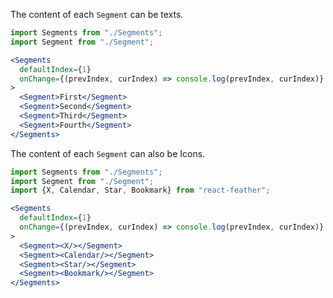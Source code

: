 The content of each `Segment` can be texts.
```jsx
import Segments from "./Segments";
import Segment from "./Segment";

<Segments
  defaultIndex={1}
  onChange={(prevIndex, curIndex) => console.log(prevIndex, curIndex)}
>
  <Segment>First</Segment>
  <Segment>Second</Segment>
  <Segment>Third</Segment>
  <Segment>Fourth</Segment>
</Segments>
```

The content of each `Segment` can also be Icons.
```jsx
import Segments from "./Segments";
import Segment from "./Segment";
import {X, Calendar, Star, Bookmark} from "react-feather";

<Segments
  defaultIndex={1}
  onChange={(prevIndex, curIndex) => console.log(prevIndex, curIndex)}
>
  <Segment><X/></Segment>
  <Segment><Calendar/></Segment>
  <Segment><Star/></Segment>
  <Segment><Bookmark/></Segment>
</Segments>
```
